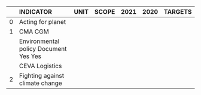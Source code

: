 |    | INDICATOR                             | UNIT   | SCOPE   | 2021   | 2020   | TARGETS   |
|---:|:--------------------------------------|:-------|:--------|:-------|:-------|:----------|
|  0 | Acting for planet                     |        |         |        |        |           |
|  1 | CMA CGM                               |        |         |        |        |           |
|    | Environmental policy Document Yes Yes |        |         |        |        |           |
|    | CEVA Logistics                        |        |         |        |        |           |
|  2 | Fighting against climate change       |        |         |        |        |           |